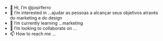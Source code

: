 - 👋 Hi, I’m @josirferro
- 👀 I’m interested in ...ajudar as pessoas a alcançar seus objetivos através do marketing e do design
- 🌱 I’m currently learning ...marketing
- 💞️ I’m looking to collaborate on ...
- 📫 How to reach me ...

<!---
josirferro/josirferro is a ✨ special ✨ repository because its `README.md` (this file) appears on your GitHub profile.
You can click the Preview link to take a look at your changes.
--->
